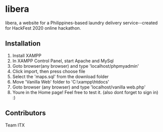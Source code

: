 # libera
libera, a website for a Philippines-based laundry delivery service--created for HackFest 2020 online hackathon.

## Installation

1. Install XAMPP
2. In XAMPP Control Panel, start Apache and MySql
3. Goto browser(any browser) and type 'localhost/phpmyadmin'
4. Click import, then press choose file
5. Select the 'maps.sql' from the download folder
6. Move 'Vanilla Web' folder to 'C:\xampp\htdocs'
7. Goto browser (any browser) and type 'localhost/vanilla web.php'
8. Youre in the Home page! Feel free to test it. (also dont forget to sign in) :)

## Contributors

Team ITX
